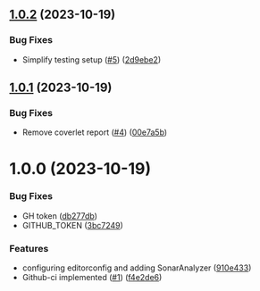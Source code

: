 ## [1.0.2](https://github.com/DmytroMelnyk/pipeline-kafka/compare/v1.0.1...v1.0.2) (2023-10-19)


### Bug Fixes

* Simplify testing setup ([#5](https://github.com/DmytroMelnyk/pipeline-kafka/issues/5)) ([2d9ebe2](https://github.com/DmytroMelnyk/pipeline-kafka/commit/2d9ebe237b2e0b883c635941970efb1d3bb1b1cb))

## [1.0.1](https://github.com/DmytroMelnyk/pipeline-kafka/compare/v1.0.0...v1.0.1) (2023-10-19)


### Bug Fixes

* Remove coverlet report ([#4](https://github.com/DmytroMelnyk/pipeline-kafka/issues/4)) ([00e7a5b](https://github.com/DmytroMelnyk/pipeline-kafka/commit/00e7a5b7b8ee4a67fbccbebcb6a1ec95e51fde1d))

# 1.0.0 (2023-10-19)


### Bug Fixes

* GH token ([db277db](https://github.com/DmytroMelnyk/pipeline-kafka/commit/db277db32c8c0157011197edaed3b53c918c353d))
* GITHUB_TOKEN ([3bc7249](https://github.com/DmytroMelnyk/pipeline-kafka/commit/3bc72499a25e2108ff438f7baf2da583cb570dcb))


### Features

* configuring editorconfig and adding SonarAnalyzer ([910e433](https://github.com/DmytroMelnyk/pipeline-kafka/commit/910e433f0dc028455c2d7ec271e4e1e25bdac9d4))
* Github-ci implemented ([#1](https://github.com/DmytroMelnyk/pipeline-kafka/issues/1)) ([f4e2de6](https://github.com/DmytroMelnyk/pipeline-kafka/commit/f4e2de64dd8865397a4a3be0d6808826d58dc196))
